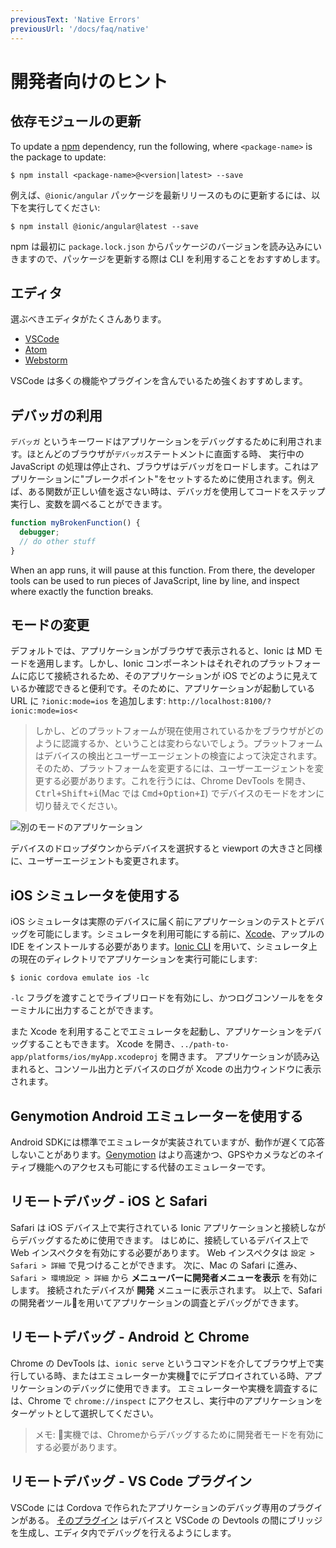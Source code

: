 ```yaml
---
previousText: 'Native Errors'
previousUrl: '/docs/faq/native'
---
```


# 開発者向けのヒント

## 依存モジュールの更新

To update a [npm](https://www.npmjs.com/) dependency, run the following, where `<package-name>` is the package to update:

```shell
$ npm install <package-name>@<version|latest> --save
```

例えば、`@ionic/angular` パッケージを最新リリースのものに更新するには、以下を実行してください:

```shell
$ npm install @ionic/angular@latest --save
```

npm は最初に `package.lock.json` からパッケージのバージョンを読み込みにいきますので、パッケージを更新する際は CLI を利用することをおすすめします。

## エディタ

選ぶべきエディタがたくさんあります。

- [VSCode](https://code.visualstudio.com)
- [Atom](https://atom.io)
- [Webstorm](https://www.jetbrains.com/webstorm/)

VSCode は多くの機能やプラグインを含んでいるため強くおすすめします。

## デバッガの利用

`デバッガ` というキーワードはアプリケーションをデバッグするために利用されます。ほとんどのブラウザが`デバッガ`ステートメントに直面する時、 実行中の JavaScript の処理は停止され、ブラウザはデバッガをロードします。これはアプリケーションに"ブレークポイント"をセットするために使用されます。例えば、ある関数が正しい値を返さない時は、デバッガを使用してコードをステップ実行し、変数を調べることができます。

```javascript
function myBrokenFunction() {
  debugger;
  // do other stuff
}
```

When an app runs, it will pause at this function. From there, the developer tools can be used to run pieces of JavaScript, line by line, and inspect where exactly the function breaks.

## モードの変更

デフォルトでは、アプリケーションがブラウザで表示されると、Ionic は MD モードを適用します。しかし、Ionic コンポーネントはそれぞれのプラットフォームに応じて接続されるため、そのアプリケーションが iOS でどのように見えているか確認できると便利です。そのために、アプリケーションが起動しているURL に `?ionic:mode=ios` を追加します: `http://localhost:8100/?ionic:mode=ios<`

> しかし、どのプラットフォームが現在使用されているかをブラウザがどのように認識するか、ということは変わらないでしょう。プラットフォームはデバイスの検出とユーザーエージェントの検査によって決定されます。そのため、プラットフォームを変更するには、ユーザーエージェントを変更する必要があります。これを行うには、Chrome DevTools を開き、<kbd>Ctrl+Shift+i</kbd>(Mac では <kbd>Cmd+Option+I</kbd>) でデバイスのモードをオンに切り替えでください。

![別のモードのアプリケーション](/docs/assets/img/faq/tips/change-device-platform.png)

デバイスのドロップダウンからデバイスを選択すると viewport の大きさと同様に、ユーザーエージェントも変更されます。

## iOS シミュレータを使用する

iOS シミュレータは実際のデバイスに届く前にアプリケーションのテストとデバッグを可能にします。シミュレータを利用可能にする前に、[Xcode](https://developer.apple.com/xcode/download/)、アップルの IDE をインストールする必要があります。[Ionic CLI](/docs/cli) を用いて、シミュレータ上の現在のディレクトリでアプリケーションを実行可能にします:

```shell
$ ionic cordova emulate ios -lc
```

`-lc` フラグを渡すことでライブリロードを有効にし、かつログコンソールををターミナルに出力することができます。

また Xcode を利用することでエミュレータを起動し、アプリケーションをデバッグすることもできます。
Xcode を開き、`../path-to-app/platforms/ios/myApp.xcodeproj` を開きます。
アプリケーションが読み込まれると、コンソール出力とデバイスのログが Xcode の出力ウィンドウに表示されます。

## Genymotion Android エミュレーターを使用する

Android SDKには標準でエミュレータが実装されていますが、動作が遅くて応答しないことがあります。[Genymotion](https://www.genymotion.com) はより高速かつ、GPSやカメラなどのネイティブ機能へのアクセスも可能にする代替のエミュレーターです。

## リモートデバッグ - iOS と Safari

Safari は iOS デバイス上で実行されている Ionic アプリケーションと接続しながらデバッグするために使用できます。
はじめに、接続しているデバイス上で Web インスペクタを有効にする必要があります。
Web インスペクタは `設定 > Safari > 詳細` で見つけることができます。
次に、Mac の Safari に進み、`Safari > 環境設定 > 詳細` から **メニューバーに開発者メニューを表示** を有効にします。
接続されたデバイスが **開発** メニューに表示されます。
以上で、Safari の開発者ツールを用いてアプリケーションの調査とデバッグができます。

## リモートデバッグ - Android と Chrome

Chrome の DevTools は、`ionic serve` というコマンドを介してブラウザ上で実行している時、またはエミュレーターか実機でにデプロイされている時、アプリケーションのデバッグに使用できます。
エミュレーターや実機を調査するには、Chrome で `chrome://inspect` にアクセスし、実行中のアプリケーションをターゲットとして選択してください。

> メモ: 実機では、Chromeからデバッグするために開発者モードを有効にする必要があります。


## リモートデバッグ - VS Code プラグイン

VSCode には Cordova で作られたアプリケーションのデバッグ専用のプラグインがある。
[そのプラグイン](https://marketplace.visualstudio.com/items?itemName=vsmobile.cordova-tools) はデバイスと VSCode の Devtools の間にブリッジを生成し、エディタ内でデバッグを行えるようにします。
